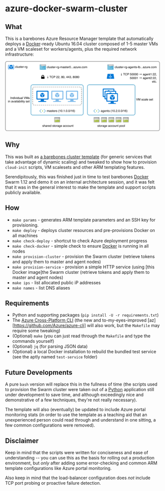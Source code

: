# azure-docker-swarm-cluster

## What

This is a barebones Azure Resource Manager template that automatically deploys a [Docker][d]-ready Ubuntu 16.04 cluster composed of 1-5 master VMs and a VM scaleset for workers/agents, plus the required network infrastructure:

![Cluster diagram](generic-cluster.png) 

## Why

This was built as [a barebones cluster template](http://taoofmac.com/space/blog/2016/08/07/2200) (for generic services that take advantage of dynamic scaling) and tweaked to show how to provision `cloud-init` scripts, VM scalesets and other ARM templating features.

Serendipitously, this was finished just in time to test barebones [Docker][d] Swarm 1.12 and demo it on an internal architecture session, and it was felt that it was in the general interest to make the template and support scripts publicly available.

## How

* `make params` - generates ARM template parameters and an SSH key for provisioning.
* `make deploy` - deploys cluster resources and pre-provisions Docker on all machines 
* `make check-deploy` - shortcut to check Azure deployment progress
* `make check-docker` - simple check to ensure [Docker][d] is running in all nodes
* `make provision-cluster` - provision the Swarm cluster (retrieve tokens and apply them to master and agent nodes)
* `make provision-service` - provision a simple HTTP service (using [this Docker image]the Swarm cluster (retrieve tokens and apply them to master and agent nodes)
* `make ips` - list allocated public iP addresses
* `make names` - list DNS aliases

## Requirements

* Python and supporting packages (`pip install -U -r requirements.txt`)
* The [Azure Cross-Platform CLI](https://github.com/Azure/azure-xplat-cli) (the new and to-my-eyes-improved [az][https://github.com/Azure/azure-cli] will also work, but the `Makefile` may require some tweaking)
* (Optional) `make` (you can just read through the `Makefile` and type the commands yourself)
* (Optional) `jq` (for parsing JSON data)
* (Optional) a local Docker installation to rebuild the bundled test service (see the aptly named `test-service` folder)

## Future Developments

A pure `bash` version will replace this in the fullness of time (the scripts used to provision the Swarm cluster were taken out of a [Python][p] application still under development to save time, and although exceedingly nice and demonstrative of a few techniques, they're not really necessary).

The template will also (eventually) be updated to include Azure portal monitoring stats (in order to use the template as a teaching aid that an unexperienced person could read through and understand in one sitting, a few common configurations were removed).

## Disclaimer

Keep in mind that the scripts were written for conciseness and ease of understanding -- you can use this as the basis for rolling out a production environment, but _only_ after adding some error-checking and common ARM template configurations like Azure portal monitoring.

Also keep in mind that the load-balancer configuration does _not_ include TCP port probing or proactive failure detection.

[d]: http://docker.com
[p]: http://python.org
